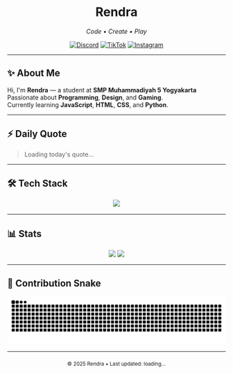 <!-- 🌌 Minimal Modern GitHub Profile -->

<h1 align="center" style="font-weight: bold;">Rendra</h1>
<p align="center">
  <em>Code • Create • Play</em>
</p>

<p align="center">
  <a href="https://discord.com/users/941844949824069692"><img alt="Discord" src="https://img.shields.io/badge/Discord-6E59F9?style=for-the-badge&logo=discord&logoColor=white"></a>
  <a href="https://www.tiktok.com/@renx.freya"><img alt="TikTok" src="https://img.shields.io/badge/TikTok-38BDF8?style=for-the-badge&logo=tiktok&logoColor=white"></a>
  <a href="https://instagram.com/pandhu.rendra"><img alt="Instagram" src="https://img.shields.io/badge/Instagram-8A2BE2?style=for-the-badge&logo=instagram&logoColor=white"></a>
</p>

---

## ✨ About Me
Hi, I'm **Rendra** — a student at **SMP Muhammadiyah 5 Yogyakarta**  
Passionate about **Programming**, **Design**, and **Gaming**.  
Currently learning **JavaScript**, **HTML**, **CSS**, and **Python**.

---

## ⚡ Daily Quote
<!--QUOTE_START-->
> Loading today's quote...
<!--QUOTE_END-->

---

## 🛠 Tech Stack
<p align="center">
  <img src="https://skillicons.dev/icons?i=javascript,html,css,python" />
</p>

---

## 📊 Stats
<p align="center">
  <img src="https://github-readme-stats.vercel.app/api?username=pandhu-rendra&show_icons=true&hide_title=true&count_private=true&title_color=8A2BE2&icon_color=8A2BE2&text_color=94A3B8&bg_color=0D1117" height="165"/>
  <img src="https://github-readme-stats.vercel.app/api/top-langs?username=pandhu-rendra&layout=compact&title_color=38BDF8&text_color=94A3B8&bg_color=0D1117" height="165"/>
</p>

---

## 🐍 Contribution Snake
<p align="center">
  <picture>
    <source media="(prefers-color-scheme: dark)" srcset="https://raw.githubusercontent.com/pandhu-rendra/pandhu-rendra/output/github-snake-dark.svg?palette=github-dark&color_snake=%238A2BE2&color_dots=%23e0f2ff,%239dd6ff,%2380bfff,%236aa9ff,%235394ff"/>
    <source media="(prefers-color-scheme: light)" srcset="https://raw.githubusercontent.com/pandhu-rendra/pandhu-rendra/output/github-snake.svg?color_snake=%238A2BE2&color_dots=%23e0f2ff,%239dd6ff,%2380bfff,%236aa9ff,%235394ff"/>
    <img alt="github contribution snake" src="https://raw.githubusercontent.com/pandhu-rendra/pandhu-rendra/output/github-snake.svg?color_snake=%238A2BE2&color_dots=%23e0f2ff,%239dd6ff,%2380bfff,%236aa9ff,%235394ff"/>
  </picture>
</p>

---

<p align="center">
  <sub>© 2025 Rendra • <span id="last-updated"><!--LAST_UPDATE-->Last updated: loading...<!--/LAST_UPDATE--></span></sub>
</p>
